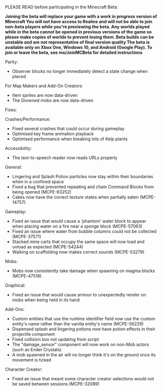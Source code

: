 PLEASE READ before participating in the Minecraft Beta:

   **Joining the beta will replace your game with a work in progress version of Minecraft
    You will not have access to Realms and will not be able to join non-beta players while you're previewing 
    the beta.
    Any worlds played while in the beta cannot be opened in previous versions of the game so please make 
    copies of worlds to prevent losing them.
    Beta builds can be unstable and are not representative of final version quality
    The beta is available only on Xbox One, Windows 10, and Android (Google Play). 
    To join or leave the beta, see ms/JoinMCBeta for detailed instructions**

Parity:

   * Observer blocks no longer immediately detect a state change when placed

 For Map Makers and Add-On Creators:

   * Item sprites are now data-driven
   * The Drowned mobs are now data-driven

Fixes:

Crashes/Performance:

   * Fixed several crashes that could occur during gameplay
   * Optimised key frame animation playback
   * Optimised performance when breaking lots of Kelp plants

Accessibility:

   * The text-to-speech reader now reads URLs properly

General:

   * Lingering and Splash Potion particles now stay within their boundaries when in a confined space
   * Fixed a bug that prevented repeating and chain Command Blocks from being opened (MCPE-63252)
   * Cakes now have the correct texture states when partially eaten (MCPE-14757) 

Gameplay:

   * Fixed an issue that would cause a 'phantom' water block to appear when placing water on a fire near
        a sponge block (MCPE-57063)
   * Fixed an issue where water from bubble columns could not be collected (MCPE-37571)
   * Stacked mine carts that occupy the same space will now load and unload as expected (MCPE-54244)
   * Walking on scaffolding now makes correct sounds (MCPE-53279) 

Mobs:

   * Mobs now consistently take damage when spawning on magma blocks (MCPE-47518)

Graphical:

   * Fixed an issue that would cause armour to unexpectedly render on mobs when being held in its hand

Add-Ons:

   * Custom entities that use the runtime identifier field now use the custom entity's name rather
        than the vanilla entity's name (MCPE-56229)
   * Dispensed splash and lingering potions now have potion effects in their projectile component
   * Fixed collision box not updating from script
   * The "damage_sensor" component will now work on non-Mob actors (such as Ender Crystals) 
   * A mob spawned in the air will no longer think it's on the ground once its movement is ticked 

Character Creator:

   * Fixed an issue that meant some character creator selections would not be saved between 
        sessions (MCPE-32089)
